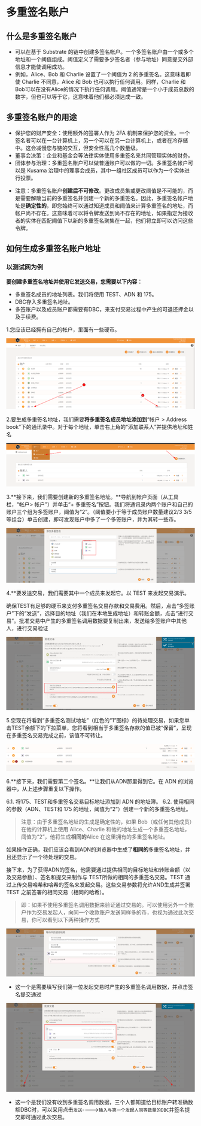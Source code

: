 # 多重签名账户

## 什么是多重签名账户

+ 可以在基于 Substrate 的链中创建多签名帐户。一个多签名账户由一个或多个地址和一个阈值组成。阈值定义了需要多少签名者（参与地址）同意提交外部信息才能使调用成功。
+ 例如，Alice、Bob 和 Charlie 设置了一个阈值为 2 的多重签名。这意味着即使 Charlie 不同意，Alice 和 Bob 也可以执行任何调用。同样，Charlie 和Bob可以在没有Alice的情况下执行任何调用。阈值通常是一个小于成员总数的数字，但也可以等于它，这意味着他们都必须达成一致。

## 多重签名账户的用途

- 保护您的财产安全：使用额外的签署人作为 2FA 机制来保护您的资金。一个签名者可以在一台计算机上，另一个可以在另一台计算机上，或者在冷存储中。这会减慢您与链的交互，但安全性高几个数量级。
- 董事会决策：企业和基金会等法律实体使用多重签名来共同管理实体的财务。
- 团体参与治理：多重签名账户可以做普通账户可以做的一切。多重签名帐户可以是 Kusama 治理中的理事会成员，其中一组社区成员可以作为一个实体进行投票。



+ 注意：多重签名账户**创建后不可修改**。更改成员集或更改阈值是不可能的，而是需要解散当前的多重签名并创建一个新的多重签名。因此，多重签名帐户地址是**确定性的**，即您始终可以通过知道成员和阈值来计算多重签名的地址，而帐户尚不存在。这意味着可以将令牌发送到尚不存在的地址，如果指定为接收者的实体在匹配阈值下以新的多重签名聚集在一起，他们将立即可以访问这些令牌。



## 如何生成多重签名账户地址

### 以测试网为例

**要创建多重签名地址并使用它发送交易，您需要以下内容：**

- 多重签名成员的地址列表。我们将使用 TEST、ADN 和 175。
- DBC存入多重签名地址。
- 多签账户以及成员账户都需要有DBC，来支付交易过程中产生的可退还押金以及手续费。

1.您应该已经拥有自己的帐户，里面有一些硬币。

![multisig1](images/multisig1.png)

2.要生成多重签名地址，我们需要**将多重签名成员地址添加到**“帐户 > Address book”下的通讯录中。对于每个地址，单击右上角的“添加联系人”并提供地址和姓名

![2](images/multisig2.png)

3.**接下来，我们需要创建新的多重签名地址。**导航到帐户页面（从工具栏，“帐户> 帐户”）并单击“+ 多重签名”按钮。我们将通讯录内两个账户和自己的账户三个组为多签账户，阈值为“2”。（阈值要小于等于成员账户数量建议2/3   3/5等组合）单击创建，即可发现账户中多了一个多签账户，并为其转一些币。

![](images/m3.png)

4.**要发送交易，我们需要其中一个成员来发起它。以 TEST 来发起交易演示。

确保TEST有足够的硬币来支付多重签名交易存款和交易费用。然后，点击“多签账户”下的“发送”，选择目的地址（我们在本地生成地址）和转账金额，点击“进行交易”。批准交易中产生的多重签名调用数据要复制出来，发送给多签账户中其他人，进行交易验证

![](images/m4.png)

5.您现在将看到“多重签名测试地址”（红色的“1”图标）的待处理交易，如果您单击TEST余额下的下拉菜单，您将看到相当于多重签名存款的值已被“保留”，呈现在多重签名交易完成之前，该值不可转让。

![](images/m5.png)

6.**接下来，我们需要第二个签名。**让我们从ADN那里得到它。在 ADN 的浏览器中，从上述步骤重复以下操作。

6.1. 将175、TEST和多重签名交易目标地址添加到 ADN 的地址簿。
6.2. 使用相同的参数（ADN、TEST和 175 的地址，阈值为“2”）创建一个新的多重签名地址。

> 注意：由于多重签名地址的生成是确定性的，如果 Bob（或任何其他成员）在他的计算机上使用 Alice、Charlie 和他的地址生成一个多重签名地址，阈值为“2”，他将生成**相同的**Alice 在这里拥有的多重签名地址。

如果操作正确，我们应该会看到ADN的浏览器中生成了**相同的**多重签名地址，并且还显示了一个待处理的交易。

接下来，为了获得ADN的签名，他需要通过提供相同的目标地址和转账金额（以及交易参数）、签名和提交来制作与 TEST所做的相同的多重签名交易。TEST 通过上传交易哈希和哈希的签名来发起交易。这些交易参数将允许AND生成并签署 TEST 之前签署的相同交易（相同的哈希）。

>即：如果不使用多重签名调用数据来验证通过交易的。可以使用另外一个账户作为交易发起人，向同一个收款账户发送同样多的币，也视为通过此次交易，你可以看到以下两种操作方式

![](images/m6.png)

+ 这一个是需要填写我们第一位发起交易时产生的多重签名调用数据，并点击签名提交通过

![](images/m7.png)

+ 这一个是我们没有收到多重签名调用数据，三个人都知道给目标账户转准确数额DBC时，可以采用点击`发送`---->`输入与第一个发起人同等数量的DBC`并签名提交即可通过此次交易。
